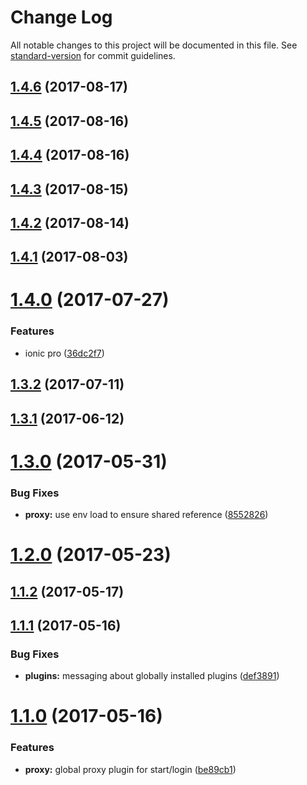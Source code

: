 # Change Log

All notable changes to this project will be documented in this file.
See [standard-version](https://github.com/conventional-changelog/standard-version) for commit guidelines.

<a name="1.4.6"></a>
## [1.4.6](https://github.com/ionic-team/ionic-cli/compare/@ionic/cli-plugin-proxy@1.4.5...@ionic/cli-plugin-proxy@1.4.6) (2017-08-17)




<a name="1.4.5"></a>
## [1.4.5](https://github.com/ionic-team/ionic-cli/compare/@ionic/cli-plugin-proxy@1.4.4...@ionic/cli-plugin-proxy@1.4.5) (2017-08-16)




<a name="1.4.4"></a>
## [1.4.4](https://github.com/ionic-team/ionic-cli/compare/@ionic/cli-plugin-proxy@1.4.3...@ionic/cli-plugin-proxy@1.4.4) (2017-08-16)




<a name="1.4.3"></a>
## [1.4.3](https://github.com/ionic-team/ionic-cli/compare/@ionic/cli-plugin-proxy@1.4.2...@ionic/cli-plugin-proxy@1.4.3) (2017-08-15)




<a name="1.4.2"></a>
## [1.4.2](https://github.com/ionic-team/ionic-cli/compare/@ionic/cli-plugin-proxy@1.4.1...@ionic/cli-plugin-proxy@1.4.2) (2017-08-14)




<a name="1.4.1"></a>
## [1.4.1](https://github.com/ionic-team/ionic-cli/compare/@ionic/cli-plugin-proxy@1.4.0...@ionic/cli-plugin-proxy@1.4.1) (2017-08-03)




<a name="1.4.0"></a>
# [1.4.0](https://github.com/ionic-team/ionic-cli/compare/@ionic/cli-plugin-proxy@1.3.2...@ionic/cli-plugin-proxy@1.4.0) (2017-07-27)


### Features

* ionic pro ([36dc2f7](https://github.com/ionic-team/ionic-cli/commit/36dc2f7))




<a name="1.3.2"></a>
## [1.3.2](https://github.com/ionic-team/ionic-cli/compare/@ionic/cli-plugin-proxy@1.3.1...@ionic/cli-plugin-proxy@1.3.2) (2017-07-11)




<a name="1.3.1"></a>
## [1.3.1](https://github.com/ionic-team/ionic-cli/compare/@ionic/cli-plugin-proxy@1.3.0...@ionic/cli-plugin-proxy@1.3.1) (2017-06-12)




<a name="1.3.0"></a>
# [1.3.0](https://github.com/ionic-team/ionic-cli/compare/@ionic/cli-plugin-proxy@1.2.0...@ionic/cli-plugin-proxy@1.3.0) (2017-05-31)


### Bug Fixes

* **proxy:** use env load to ensure shared reference ([8552826](https://github.com/ionic-team/ionic-cli/commit/8552826))




<a name="1.2.0"></a>
# [1.2.0](https://github.com/ionic-team/ionic-cli/compare/@ionic/cli-plugin-proxy@1.1.2...@ionic/cli-plugin-proxy@1.2.0) (2017-05-23)




<a name="1.1.2"></a>
## [1.1.2](https://github.com/ionic-team/ionic-cli/compare/@ionic/cli-plugin-proxy@1.1.1...@ionic/cli-plugin-proxy@1.1.2) (2017-05-17)




<a name="1.1.1"></a>
## [1.1.1](https://github.com/ionic-team/ionic-cli/compare/@ionic/cli-plugin-proxy@1.1.0...@ionic/cli-plugin-proxy@1.1.1) (2017-05-16)


### Bug Fixes

* **plugins:** messaging about globally installed plugins ([def3891](https://github.com/ionic-team/ionic-cli/commit/def3891))




<a name="1.1.0"></a>
# [1.1.0](https://github.com/ionic-team/ionic-cli/compare/@ionic/cli-plugin-proxy@1.0.0...@ionic/cli-plugin-proxy@1.1.0) (2017-05-16)


### Features

* **proxy:** global proxy plugin for start/login ([be89cb1](https://github.com/ionic-team/ionic-cli/commit/be89cb1))

